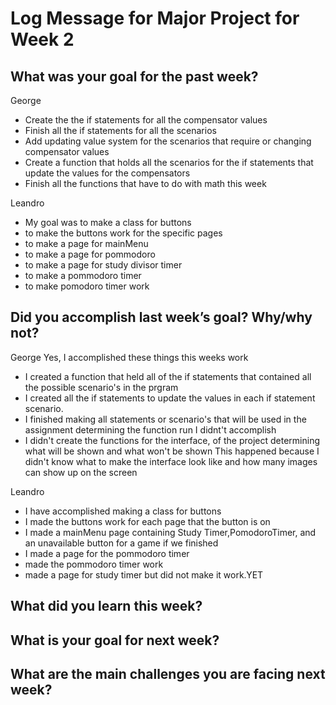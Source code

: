 # Log Message for Major Project for Week 2
## What was your goal for the past week?
George
* Create the the if statements for all the compensator values
* Finish all the if statements for all the scenarios
* Add updating value system for  the scenarios that require or changing compensator values
* Create a function that holds all the scenarios for the if statements that update the values for the compensators
* Finish all the functions that have to do with math this week 

Leandro
* My goal was to make a class for buttons
* to make the buttons work for the specific pages
* to make a page for mainMenu
* to make a page for pommodoro
* to make a page for study divisor timer
* to make a pommodoro timer
* to make pomodoro timer work




## Did you accomplish last week’s goal? Why/why not?

George 
Yes, I accomplished these things this  weeks work 
* I created a function that held all of the if statements that contained all the possible scenario's in the prgram
* I created all the if statements to update the values in each if statement scenario.
* I finished making all statements or scenario's that will be used in the assignment  determining the function run
I didnt't accomplish
* I didn't create the functions for the interface, of the project determining what will be shown and what won't be shown
This happened because I didn't know what to make the interface look like and how many images can show up on the screen

Leandro
* I have accomplished making a class for buttons
* I made the buttons work for each page that the button is on
* I made a mainMenu page containing Study Timer,PomodoroTimer, and an unavailable button for a game if we finished
* I made a page for the pommodoro timer
* made the pommodoro timer work
* made a page for study timer but did not make it work.YET

## What did you learn this week?

## What is your goal for next week?

## What are the main challenges you are facing next week?

